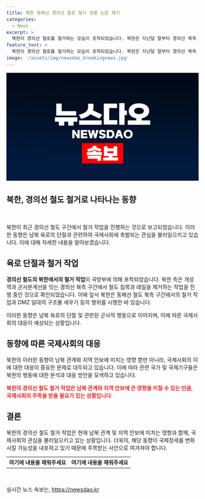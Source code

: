 ```yaml
---
title: 북한 동해선 경의선 철로 철거 정황 논란 제기
categories:
  - News
excerpt: >
  북한이 경의선 철로를 철거하는 모습이 포착되었습니다. 북한은 지난달 말부터 경의선 북측 구간에서 철도 침목과 레일을 철거했으며, 이에 앞서 동해선과 DMZ에서도 유사한 활동을 보였습니다. 이러한 동향은 남북 육로 단절 문제에 대한 우려를 증폭시키고 있습니다. (150자)
feature_text: >
  북한이 경의선 철로를 철거하는 모습이 포착되었습니다. 북한은 지난달 말부터 경의선 북측 구간에서 철도 침목과 레일을 철거했으며, 이에 앞서 동해선과 DMZ에서도 유사한 활동을 보였습니다. 이러한 동향은 남북 육로 단절 문제에 대한 우려를 증폭시키고 있습니다. (150자)
image: '/assets/img/newsdao_breakingnews.jpg'
---
```


<p><img src="/assets/img/newsdao_breakingnews.jpg" alt="pcversion 속보" /></p>

<h2>북한, 경의선 철도 철거로 나타나는 동향</h2>

<p data-ke-size="size16">&nbsp;</p>

<p>북한이 최근 경의선 철도 구간에서 철거 작업을 진행하는 것으로 보고되었습니다. 이러한 동향은 남북 육로의 단절과 관련하여 국제사회에 촉발되는 관심을 불러일으키고 있습니다.
이에 대해 자세한 내용을 알아보겠습니다.</p>

<h2 data-ke-size="size26">육로 단절과 철거 작업</h2>

<p data-ke-size="size16"><b>경의선 철도의 북한에서의 철거 작업</b>이 국방부에 의해 포착되었습니다. 북한 측은 개성역과 군사분계선을 잇는 경의선 북측 구간에서 철도 침목과 레일을 제거하는 작업을 진행 중인 것으로 확인되었습니다. 이에 앞서 북한은 동해선 철도 북측 구간에서의 철거 작업과 DMZ 일대의 구조물 세우기 등의 행위를 시행한 바 있습니다.</p>

<p>이러한 동향은 남북 육로의 단절 및 관련된 군사적 행동으로 이어지며, 이에 따른 국제사회의 대응이 예상되는 상황입니다.</p>

<h2 data-ke-size="size26">동향에 따른 국제사회의 대응</h2>

<p data-ke-size="size16">북한의 이러한 동향이 남북 관계와 지역 안보에 미치는 영향 뿐만 아니라, 국제사회의 이에 대한 대응이 중요한 문제로 대두되고 있습니다. 이에 따라 관련 국가 및 국제기구들은 북한의 행동에 대한 분석과 대응 방안을 모색하고 있습니다.</p>

<p><b><span style="color: #ee2323;">북한의 경의선 철도 철거 작업은 남북 관계와 지역 안보에 큰 영향을 미칠 수 있는 만큼, 국제사회의 주목을 받을 필요가 있는 상황입니다.</span></b></p>

<h2 data-ke-size="size26">결론</h2>

<p data-ke-size="size16">북한의 경의선 철도 철거 작업은 현재 남북 관계 및 지역 안보에 미치는 영향과 함께, 국제사회의 관심을 불러일으키고 있는 상황입니다. 더욱이, 해당 동향이 국제정세를 변화시킬 가능성을 내포하고 있기 때문에 주목받는 사안으로 여겨져야 합니다.</p>

<table>
<tbody>
<tr>
<td style="text-align: center; height: 23px;"><b>여기에 내용을 채워주세요</b></td>
<td style="text-align: center; height: 23px;"><b>여기에 내용을 채워주세요</b></td>
</tr>
</tbody>
</table>

<p data-ke-size="size16">&nbsp;</p>
실시간 뉴스 속보는, <a href="https://newsdao.kr" rel="dofollow">https://newsdao.kr</a>


